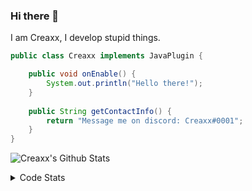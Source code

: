 ### Hi there 👋

I am Creaxx, I develop stupid things. 

```java
public class Creaxx implements JavaPlugin {

    public void onEnable() {
        System.out.println("Hello there!");
    }
    
    public String getContactInfo() {
        return "Message me on discord: Creaxx#0001";
    }
}
```

![Creaxx's Github Stats](https://github-readme-stats.vercel.app/api?username=CreaxxOG&show_icons=true&theme=dark&count_private=true)

<details>
  <summary>Code Stats</summary>

<!--START_SECTION:waka-->
![Code Time](http://img.shields.io/badge/Code%20Time-854%20hrs%2053%20mins-blue)

![Lines of code](https://img.shields.io/badge/From%20Hello%20World%20I%27ve%20Written-3%20Thousand%20lines%20of%20code-blue)

**🐱 My GitHub Data** 

> 🏆 452 Contributions in the Year 2022
 > 
> 📦 227.2 kB Used in GitHub's Storage 
 > 
> 🚫 Not Opted to Hire
 > 
> 📜 3 Public Repositories 
 > 
> 🔑 2 Private Repositories  
 > 
**I'm a Night 🦉** 

```text
🌞 Morning    8 commits      ░░░░░░░░░░░░░░░░░░░░░░░░░   2.94% 
🌆 Daytime    120 commits    ███████████░░░░░░░░░░░░░░   44.12% 
🌃 Evening    124 commits    ███████████░░░░░░░░░░░░░░   45.59% 
🌙 Night      20 commits     █░░░░░░░░░░░░░░░░░░░░░░░░   7.35%

```
📅 **I'm Most Productive on Wednesday** 

```text
Monday       38 commits     ███░░░░░░░░░░░░░░░░░░░░░░   13.97% 
Tuesday      57 commits     █████░░░░░░░░░░░░░░░░░░░░   20.96% 
Wednesday    62 commits     █████░░░░░░░░░░░░░░░░░░░░   22.79% 
Thursday     33 commits     ███░░░░░░░░░░░░░░░░░░░░░░   12.13% 
Friday       32 commits     ███░░░░░░░░░░░░░░░░░░░░░░   11.76% 
Saturday     25 commits     ██░░░░░░░░░░░░░░░░░░░░░░░   9.19% 
Sunday       25 commits     ██░░░░░░░░░░░░░░░░░░░░░░░   9.19%

```


📊 **This Week I Spent My Time On** 

```text
💬 Programming Languages: 
Java                     29 hrs 2 mins       ███████████████████░░░░░░   78.4% 
Kotlin                   5 hrs 38 mins       ███░░░░░░░░░░░░░░░░░░░░░░   15.25% 
XML                      42 mins             ░░░░░░░░░░░░░░░░░░░░░░░░░   1.93% 
Groovy                   24 mins             ░░░░░░░░░░░░░░░░░░░░░░░░░   1.09% 
YAML                     23 mins             ░░░░░░░░░░░░░░░░░░░░░░░░░   1.08%

🔥 Editors: 
IntelliJ                 37 hrs 2 mins       █████████████████████████   100.0%

```

**I Mostly Code in Java** 

```text
Java                     6 repos             ████████████████░░░░░░░░░   66.67% 
EJS                      1 repo              ██░░░░░░░░░░░░░░░░░░░░░░░   11.11% 
Kotlin                   1 repo              ██░░░░░░░░░░░░░░░░░░░░░░░   11.11% 
Python                   1 repo              ██░░░░░░░░░░░░░░░░░░░░░░░   11.11%

```



 Last Updated on 02/09/2022 18:30:52 UTC
<!--END_SECTION:waka-->
</details>
